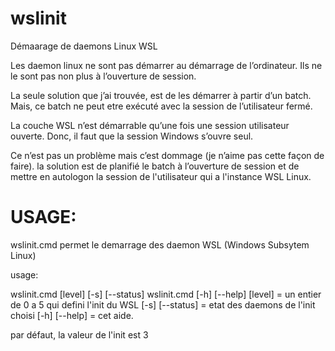 # wslinit
Démaarage de daemons Linux WSL

Les daemon linux ne sont pas démarrer au démarrage de l’ordinateur.
Ils ne le sont pas non plus à l’ouverture de session.

La seule solution que j’ai trouvée, est de les démarrer à partir d’un batch.
Mais, ce batch ne peut etre exécuté avec la session de l’utilisateur fermé.

La couche WSL n’est démarrable qu’une fois une session utilisateur ouverte.
Donc, il faut que la session Windows s’ouvre seul.

Ce n’est pas un problème mais c’est dommage (je n’aime pas cette façon de faire).
la solution est de planifié le batch à l’ouverture de session
et de mettre en autologon la session de l'utilisateur qui a l'instance WSL Linux.

# USAGE:

  wslinit.cmd permet le demarrage des daemon WSL (Windows Subsytem Linux)
  
  usage:
  
  wslinit.cmd [level] [-s] [--status]
  wslinit.cmd [-h] [--help]
  [level] = un entier de 0 a 5 qui defini l'init du WSL
  [-s] [--status] = etat des daemons de l'init choisi
  [-h] [--help]   = cet aide.
  
  par défaut, la valeur de l'init est 3
  
